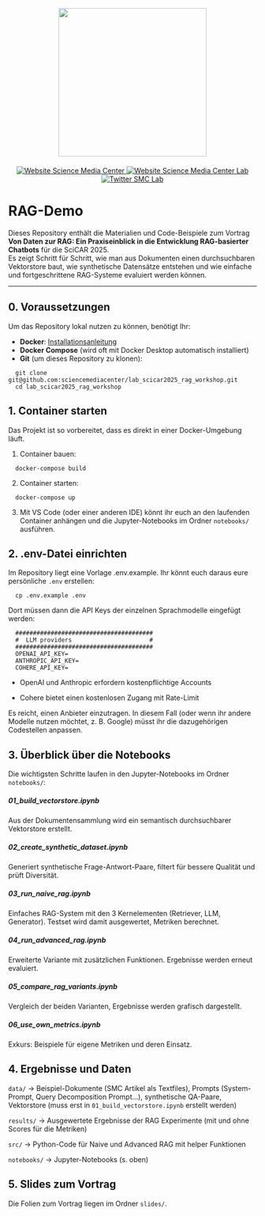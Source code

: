 <div id="header" align="center">
  <img src="https://media.sciencemediacenter.de/static/img/logos/smc/smc-logo-typo-bw-big.png" width="300"/>

  <div id="badges" style="padding-top: 20px">
    <a href="https://www.sciencemediacenter.de">
      <img src="https://img.shields.io/badge/Website-orange?style=plastic" alt="Website Science Media Center"/>
    </a>
    <a href="https://lab.sciencemediacenter.de">
      <img src="https://img.shields.io/badge/Website (SMC Lab)-grey?style=plastic" alt="Website Science Media Center Lab"/>
    </a>
    <a href="https://twitter.com/smc_germany_lab">
      <img src="https://img.shields.io/badge/Twitter-blue?style=plastic&logo=twitter&logoColor=white" alt="Twitter SMC Lab"/>
    </a>
  </div>
</div>

# RAG-Demo 

Dieses Repository enthält die Materialien und Code-Beispiele zum Vortrag  **Von Daten zur RAG: Ein Praxiseinblick in die Entwicklung RAG-basierter Chatbots** für die SciCAR 2025.  
Es zeigt Schritt für Schritt, wie man aus Dokumenten einen durchsuchbaren Vektorstore baut, wie synthetische Datensätze entstehen und wie einfache und fortgeschrittene RAG-Systeme evaluiert werden können.

---

## 0. Voraussetzungen

Um das Repository lokal nutzen zu können, benötigt Ihr:

- **Docker**: [Installationsanleitung](https://docs.docker.com/get-docker/)  
- **Docker Compose** (wird oft mit Docker Desktop automatisch installiert)  
- **Git** (um dieses Repository zu klonen):  
```
  git clone git@github.com:sciencemediacenter/lab_scicar2025_rag_workshop.git
  cd lab_scicar2025_rag_workshop
```

## 1. Container starten

Das Projekt ist so vorbereitet, dass es direkt in einer Docker-Umgebung läuft.

1. Container bauen:
```
  docker-compose build
```

2. Container starten:
```
  docker-compose up
```

3. Mit VS Code (oder einer anderen IDE) könnt ihr euch an den laufenden Container anhängen und die Jupyter-Notebooks im Ordner `notebooks/` ausführen.

## 2. .env-Datei einrichten

Im Repository liegt eine Vorlage .env.example.
Ihr könnt euch daraus eure persönliche `.env` erstellen:
```
  cp .env.example .env
```

Dort müssen dann die API Keys der einzelnen Sprachmodelle eingefügt werden:
```
  #######################################
  #  LLM providers                      #
  #######################################
  OPENAI_API_KEY=
  ANTHROPIC_API_KEY=
  COHERE_API_KEY=
```

- OpenAI und Anthropic erfordern kostenpflichtige Accounts

- Cohere bietet einen kostenlosen Zugang mit Rate-Limit

Es reicht, einen Anbieter einzutragen. In diesem Fall (oder wenn ihr andere Modelle nutzen möchtet, z. B. Google) müsst ihr die dazugehörigen Codestellen anpassen.

## 3. Überblick über die Notebooks

Die wichtigsten Schritte laufen in den Jupyter-Notebooks im Ordner `notebooks/`:

##### 01_build_vectorstore.ipynb
Aus der Dokumentensammlung wird ein semantisch durchsuchbarer Vektorstore erstellt.

##### 02_create_synthetic_dataset.ipynb
Generiert synthetische Frage-Antwort-Paare, filtert für bessere Qualität und prüft Diversität.

##### 03_run_naive_rag.ipynb
Einfaches RAG-System mit den 3 Kernelementen (Retriever, LLM, Generator).
Testset wird damit ausgewertet, Metriken berechnet.

##### 04_run_advanced_rag.ipynb
Erweiterte Variante mit zusätzlichen Funktionen.
Ergebnisse werden erneut evaluiert.

##### 05_compare_rag_variants.ipynb
Vergleich der beiden Varianten, Ergebnisse werden grafisch dargestellt.

##### 06_use_own_metrics.ipynb
Exkurs: Beispiele für eigene Metriken und deren Einsatz.

## 4. Ergebnisse und Daten

`data/` 
→ Beispiel-Dokumente (SMC Artikel als Textfiles), Prompts (System-Prompt, Query Decomposition Prompt...), synthetische QA-Paare, Vektorstore (muss erst in `01_build_vectorstore.ipynb` erstellt werden)

`results/` 
→ Ausgewertete Ergebnisse der RAG Experimente (mit und ohne Scores für die Metriken)

`src/` 
→ Python-Code für Naive und Advanced RAG mit helper Funktionen

`notebooks/` 
→ Jupyter-Notebooks (s. oben)

## 5. Slides zum Vortrag

Die Folien zum Vortrag liegen im Ordner `slides/`.